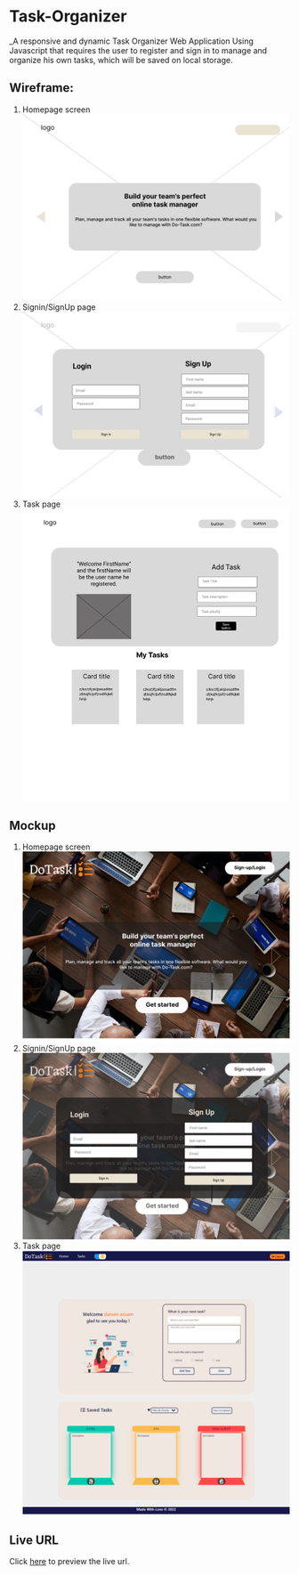 # Task-Organizer

 _A responsive and dynamic Task Organizer Web Application Using Javascript that requires the user to register and sign in to manage and organize his own tasks,  which will be saved on local storage.

 ## Wireframe:

1. Homepage screen
 ![Homepage screen](./Mockup%20and%20Wireframe%20img//HomePage.png)
 2. Signin/SignUp page
 ![Signin/SignUp page](./Mockup%20and%20Wireframe%20img/up.png)
 3. Task page 
 ![Task page ](./Mockup%20and%20Wireframe%20img/task%20page.png)


 ## Mockup

1. Homepage screen
 ![Homepage screen](./Mockup%20and%20Wireframe%20img/Frame%203.png)
 2. Signin/SignUp page
 ![Signin/SignUp page](./Mockup%20and%20Wireframe%20img/Frame%202.png)
 3. Task page 
 ![Task page ](./Mockup%20and%20Wireframe%20img/Desktop%20-%205%20(1).png)


 ## Live URL

 
Click [here]( https://raneem-hamid.github.io/task-organiz/) to preview the live url.